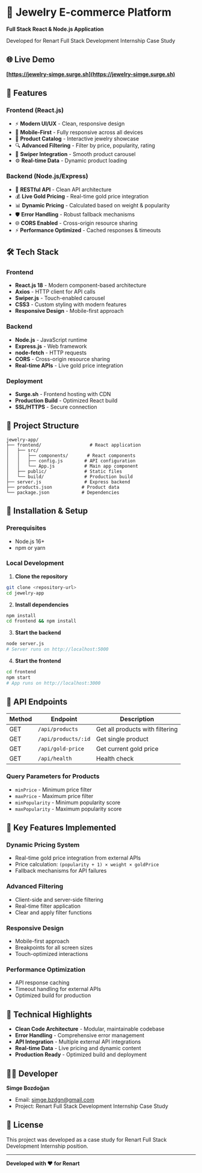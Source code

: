 # 💎 Jewelry E-commerce Platform

**Full Stack React & Node.js Application**

Developed for Renart Full Stack Development Internship Case Study

## 🌐 Live Demo
**[https://jewelry-simge.surge.sh](https://jewelry-simge.surge.sh)**

## 🚀 Features

### Frontend (React.js)
- ⚡ **Modern UI/UX** - Clean, responsive design
- 📱 **Mobile-First** - Fully responsive across all devices  
- 🛒 **Product Catalog** - Interactive jewelry showcase
- 🔍 **Advanced Filtering** - Filter by price, popularity, rating
- 🎨 **Swiper Integration** - Smooth product carousel
- ⚙️ **Real-time Data** - Dynamic product loading

### Backend (Node.js/Express)
- 🔧 **RESTful API** - Clean API architecture
- 💰 **Live Gold Pricing** - Real-time gold price integration
- 📊 **Dynamic Pricing** - Calculated based on weight & popularity
- 🛡️ **Error Handling** - Robust fallback mechanisms
- 🌐 **CORS Enabled** - Cross-origin resource sharing
- ⚡ **Performance Optimized** - Cached responses & timeouts

## 🛠️ Tech Stack

### Frontend
- **React.js 18** - Modern component-based architecture
- **Axios** - HTTP client for API calls
- **Swiper.js** - Touch-enabled carousel
- **CSS3** - Custom styling with modern features
- **Responsive Design** - Mobile-first approach

### Backend  
- **Node.js** - JavaScript runtime
- **Express.js** - Web framework
- **node-fetch** - HTTP requests
- **CORS** - Cross-origin resource sharing
- **Real-time APIs** - Live gold price integration

### Deployment
- **Surge.sh** - Frontend hosting with CDN
- **Production Build** - Optimized React build
- **SSL/HTTPS** - Secure connection

## 📁 Project Structure

```
jewelry-app/
├── frontend/                  # React application
│   ├── src/
│   │   ├── components/       # React components
│   │   ├── config.js        # API configuration
│   │   └── App.js           # Main app component
│   ├── public/              # Static files
│   └── build/               # Production build
├── server.js                # Express backend
├── products.json           # Product data
└── package.json            # Dependencies
```

## 🚀 Installation & Setup

### Prerequisites
- Node.js 16+
- npm or yarn

### Local Development

1. **Clone the repository**
```bash
git clone <repository-url>
cd jewelry-app
```

2. **Install dependencies**
```bash
npm install
cd frontend && npm install
```

3. **Start the backend**
```bash
node server.js
# Server runs on http://localhost:5000
```

4. **Start the frontend**
```bash
cd frontend
npm start
# App runs on http://localhost:3000
```

## 🔗 API Endpoints

| Method | Endpoint | Description |
|--------|----------|-------------|
| GET | `/api/products` | Get all products with filtering |
| GET | `/api/products/:id` | Get single product |
| GET | `/api/gold-price` | Get current gold price |
| GET | `/api/health` | Health check |

### Query Parameters for Products
- `minPrice` - Minimum price filter
- `maxPrice` - Maximum price filter  
- `minPopularity` - Minimum popularity score
- `maxPopularity` - Maximum popularity score

## 🎯 Key Features Implemented

### Dynamic Pricing System
- Real-time gold price integration from external APIs
- Price calculation: `(popularity + 1) × weight × goldPrice`
- Fallback mechanisms for API failures

### Advanced Filtering
- Client-side and server-side filtering
- Real-time filter application
- Clear and apply filter functions

### Responsive Design
- Mobile-first approach
- Breakpoints for all screen sizes
- Touch-optimized interactions

### Performance Optimization
- API response caching
- Timeout handling for external APIs
- Optimized build for production

## 🌟 Technical Highlights

- **Clean Code Architecture** - Modular, maintainable codebase
- **Error Handling** - Comprehensive error management
- **API Integration** - Multiple external API integrations
- **Real-time Data** - Live pricing and dynamic content
- **Production Ready** - Optimized build and deployment

## 👩‍💻 Developer

**Simge Bozdoğan**
- Email: simge.bzdgn@gmail.com
- Project: Renart Full Stack Development Internship Case Study

## 📝 License

This project was developed as a case study for Renart Full Stack Development Internship position.

---

**Developed with ❤️ for Renart** 